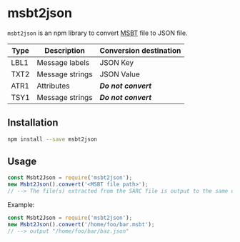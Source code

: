 # msbt2json
`msbt2json` is an npm library to convert [MSBT](https://github.com/Kinnay/Nintendo-File-Formats/wiki/MSBT-File-Format) file to JSON file.

|  Type  |  Description  |  Conversion destination  |
|  ----  |  ----  |  ----  |
|  LBL1  |  Message labels  |  JSON Key  |
|  TXT2  |  Message strings  |  JSON Value  |
|  ATR1  |  Attributes  |  ***Do not convert***  |
|  TSY1  |  Message strings  |  ***Do not convert***  |

## Installation
``` sh
npm install --save msbt2json
```
## Usage
``` js
const Msbt2Json = require('msbt2json');
new Msbt2Json().convert('<MSBT file path>');
// --> The file(s) extracted from the SARC file is output to the same directory as the SARC file.
```

Example:
``` js
const Msbt2Json = require('msbt2json');
new Msbt2Json().convert('/home/foo/bar.msbt');
// --> output "/home/foo/bar/baz.json"
```
